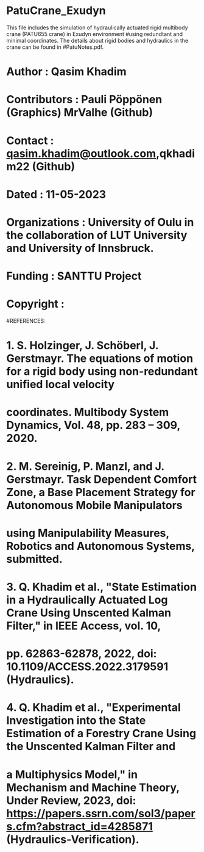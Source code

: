 # PatuCrane_Exudyn
This file includes the simulation of hydraulically actuated rigid multibody crane (PATU655 crane) in Exudyn environment 
#using redundtant and minimal coordinates. The details about rigid bodies and hydraulics in the crane can be found in 
#PatuNotes.pdf.  

# Author            : Qasim Khadim
# Contributors      : Pauli Pöppönen (Graphics) MrValhe (Github) 
# Contact           : qasim.khadim@outlook.com,qkhadim22 (Github)
# Dated             : 11-05-2023
# Organizations     : University of Oulu in the collaboration of LUT University and University of Innsbruck.
# Funding           : SANTTU Project
# Copyright         :




#REFERENCES:
# 1. S. Holzinger, J. Schöberl, J. Gerstmayr. The equations of motion for a rigid body using non-redundant unified local velocity 
#    coordinates. Multibody System Dynamics, Vol. 48, pp. 283 – 309, 2020. 
# 2. M. Sereinig, P. Manzl, and J. Gerstmayr. Task Dependent Comfort Zone, a Base Placement Strategy for Autonomous Mobile Manipulators 
#    using Manipulability Measures, Robotics and Autonomous Systems, submitted.
# 3. Q. Khadim et al., "State Estimation in a Hydraulically Actuated Log Crane Using Unscented Kalman Filter," in IEEE Access, vol. 10, 
#    pp. 62863-62878, 2022, doi: 10.1109/ACCESS.2022.3179591 (Hydraulics).
# 4. Q. Khadim et al., "Experimental Investigation into the State Estimation of a Forestry Crane Using the Unscented Kalman Filter and
#    a Multiphysics Model," in Mechanism and Machine Theory, Under Review, 2023, doi: https://papers.ssrn.com/sol3/papers.cfm?abstract_id=4285871 (Hydraulics-Verification).
